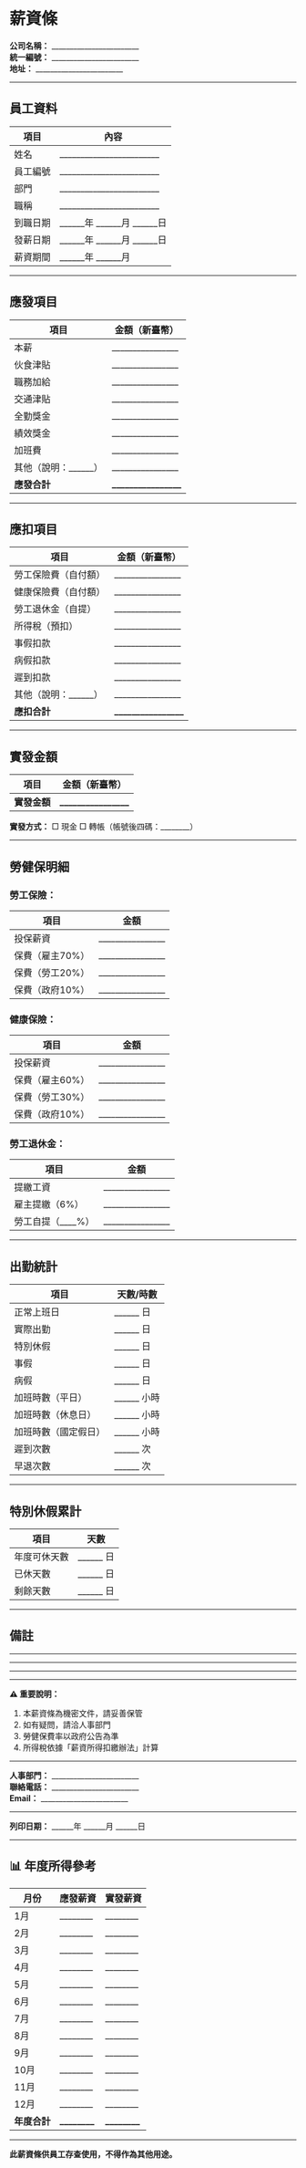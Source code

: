 # 薪資條

**公司名稱：** ________________________  
**統一編號：** ________________________  
**地址：** ________________________

---

## 員工資料

| 項目 | 內容 |
|------|------|
| 姓名 | ________________________ |
| 員工編號 | ________________________ |
| 部門 | ________________________ |
| 職稱 | ________________________ |
| 到職日期 | ______年 ______月 ______日 |
| 發薪日期 | ______年 ______月 ______日 |
| 薪資期間 | ______年 ______月 |

---

## 應發項目

| 項目 | 金額（新臺幣） |
|------|---------------|
| 本薪 | ________________ |
| 伙食津貼 | ________________ |
| 職務加給 | ________________ |
| 交通津貼 | ________________ |
| 全勤獎金 | ________________ |
| 績效獎金 | ________________ |
| 加班費 | ________________ |
| 其他（說明：______） | ________________ |
| **應發合計** | **________________** |

---

## 應扣項目

| 項目 | 金額（新臺幣） |
|------|---------------|
| 勞工保險費（自付額） | ________________ |
| 健康保險費（自付額） | ________________ |
| 勞工退休金（自提） | ________________ |
| 所得稅（預扣） | ________________ |
| 事假扣款 | ________________ |
| 病假扣款 | ________________ |
| 遲到扣款 | ________________ |
| 其他（說明：______） | ________________ |
| **應扣合計** | **________________** |

---

## 實發金額

| 項目 | 金額（新臺幣） |
|------|---------------|
| **實發金額** | **________________** |

**實發方式：** □ 現金  □ 轉帳（帳號後四碼：________）

---

## 勞健保明細

### 勞工保險：
| 項目 | 金額 |
|------|------|
| 投保薪資 | ________________ |
| 保費（雇主70%） | ________________ |
| 保費（勞工20%） | ________________ |
| 保費（政府10%） | ________________ |

### 健康保險：
| 項目 | 金額 |
|------|------|
| 投保薪資 | ________________ |
| 保費（雇主60%） | ________________ |
| 保費（勞工30%） | ________________ |
| 保費（政府10%） | ________________ |

### 勞工退休金：
| 項目 | 金額 |
|------|------|
| 提繳工資 | ________________ |
| 雇主提繳（6%） | ________________ |
| 勞工自提（____%） | ________________ |

---

## 出勤統計

| 項目 | 天數/時數 |
|------|----------|
| 正常上班日 | ______ 日 |
| 實際出勤 | ______ 日 |
| 特別休假 | ______ 日 |
| 事假 | ______ 日 |
| 病假 | ______ 日 |
| 加班時數（平日） | ______ 小時 |
| 加班時數（休息日） | ______ 小時 |
| 加班時數（國定假日） | ______ 小時 |
| 遲到次數 | ______ 次 |
| 早退次數 | ______ 次 |

---

## 特別休假累計

| 項目 | 天數 |
|------|------|
| 年度可休天數 | ______ 日 |
| 已休天數 | ______ 日 |
| 剩餘天數 | ______ 日 |

---

## 備註

___________________________________________  
___________________________________________  
___________________________________________

---

**⚠️ 重要說明：**

1. 本薪資條為機密文件，請妥善保管
2. 如有疑問，請洽人事部門
3. 勞健保費率以政府公告為準
4. 所得稅依據「薪資所得扣繳辦法」計算

---

**人事部門：** ________________________  
**聯絡電話：** ________________________  
**Email：** ________________________

---

**列印日期：** ______年 ______月 ______日

---

## 📊 年度所得參考

| 月份 | 應發薪資 | 實發薪資 |
|------|---------|---------|
| 1月 | ________ | ________ |
| 2月 | ________ | ________ |
| 3月 | ________ | ________ |
| 4月 | ________ | ________ |
| 5月 | ________ | ________ |
| 6月 | ________ | ________ |
| 7月 | ________ | ________ |
| 8月 | ________ | ________ |
| 9月 | ________ | ________ |
| 10月 | ________ | ________ |
| 11月 | ________ | ________ |
| 12月 | ________ | ________ |
| **年度合計** | **________** | **________** |

---

**此薪資條供員工存查使用，不得作為其他用途。**

